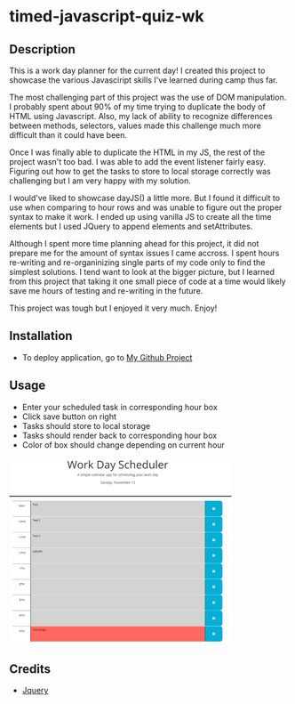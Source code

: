 # timed-javascript-quiz-wk

## Description

This is a work day planner for the current day! I created this project to showcase the various Javasciript skills I've learned during camp thus far.

The most challenging part of this project was the use of DOM manipulation. I probably spent about 90% of my time trying to duplicate the body of HTML using Javascript. Also, my lack of ability to recognize differences between methods, selectors, values made this challenge much more difficult than it could have been.

Once I was finally able to duplicate the HTML in my JS, the rest of the project wasn't too bad. I was able to add the event listener fairly easy. Figuring out how to get the tasks to store to local storage correctly was challenging but I am very happy with my solution. 

I would've liked to showcase dayJS() a little more. But I found it difficult to use when comparing to hour rows and was unable to figure out the proper syntax to make it work. I ended up using vanilla JS to create all the time elements but I used JQuery to append elements and setAttributes.

Although I spent more time planning ahead for this project, it did not prepare me for the amount of syntax issues I came accross. I spent hours re-writing and re-organinizing single parts of my code only to find the simplest solutions. I tend want to look at the bigger picture, but I learned from this project that taking it one small piece of code at a time would likely save me hours of testing and re-writing in the future.

This project was tough but I enjoyed it very much.
Enjoy!

## Installation

 * To deploy application, go to [My Github Project](https://wiilki.github.io/daily-work-planner-wk/)

## Usage

 * Enter your scheduled task in corresponding hour box
 * Click save button on right
 * Tasks should store to local storage
 * Tasks should render back to corresponding hour box
 * Color of box should change depending on current hour

![Screenshot](assets/images/screenshot.png)

## Credits

* [Jquery](https://code.jquery.com/jquery-3.5.1.min.js)
